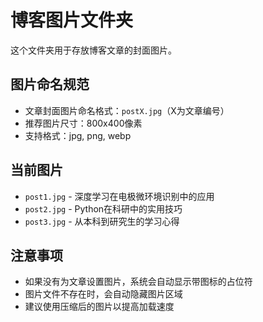 # 博客图片文件夹

这个文件夹用于存放博客文章的封面图片。

## 图片命名规范

- 文章封面图片命名格式：`postX.jpg`（X为文章编号）
- 推荐图片尺寸：800x400像素
- 支持格式：jpg, png, webp

## 当前图片

- `post1.jpg` - 深度学习在电极微环境识别中的应用
- `post2.jpg` - Python在科研中的实用技巧  
- `post3.jpg` - 从本科到研究生的学习心得

## 注意事项

- 如果没有为文章设置图片，系统会自动显示带图标的占位符
- 图片文件不存在时，会自动隐藏图片区域
- 建议使用压缩后的图片以提高加载速度